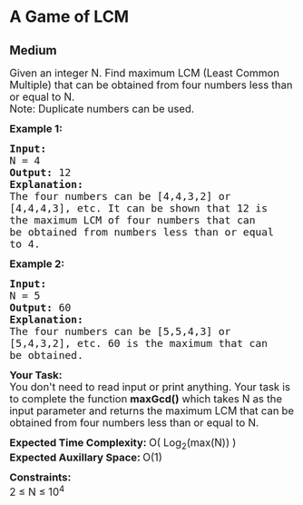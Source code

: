 # A Game of LCM
## Medium 
<div class="problems_problem_content__Xm_eO"><p><span style="font-size:18px">Given an integer N. Find maximum LCM (Least Common Multiple)&nbsp;that can be obtained from four&nbsp;numbers less than or equal to N.<br>
Note: Duplicate numbers&nbsp;can be used.</span></p>

<p><strong><span style="font-size:18px">Example 1:</span></strong></p>

<pre><span style="font-size:18px"><strong>Input:</strong>
N = 4
<strong>Output: </strong>12
<strong>Explanation:</strong>
The four numbers can be [4,4,3,2] or
[4,4,4,3], etc. It can be shown that 12 is
the maximum LCM of four numbers that can
be obtained from numbers less than or equal 
to 4.</span></pre>

<p><strong><span style="font-size:18px">Example 2:</span></strong></p>

<pre><span style="font-size:18px"><strong>Input:</strong>
N = 5
<strong>Output: </strong>60
<strong>Explanation:</strong>
The four numbers can be [5,5,4,3] or
[5,4,3,2], etc. 60 is the maximum that can
be obtained.</span></pre>

<p><span style="font-size:18px"><strong>Your Task:</strong><br>
You don't need to read input or print anything. Your task is to complete the function <strong>maxGcd()</strong> which takes N as the input parameter and returns the maximum LCM&nbsp;that can be obtained from four numbers less than or equal to N.</span></p>

<p><span style="font-size:18px"><strong>Expected Time Complexity:&nbsp;</strong>O( Log<sub>2</sub>(max(N)) )<br>
<strong>Expected Auxillary Space:&nbsp;</strong>O(1)</span></p>

<p><span style="font-size:18px"><strong>Constraints:</strong><br>
2 ≤ N ≤&nbsp;10<sup>4</sup></span></p>
</div>